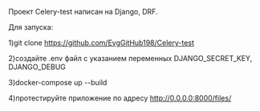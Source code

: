 Проект Celery-test написан на Django, DRF.

Для запуска:

1)git clone https://github.com/EvgGitHub198/Celery-test

2)создайте .env файл с указанием переменных DJANGO_SECRET_KEY, DJANGO_DEBUG

3)docker-compose up --build  

4)протестируйте приложение по адресу http://0.0.0.0:8000/files/



 
